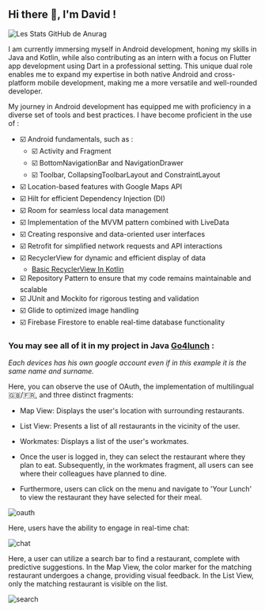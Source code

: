 ## Hi there 👋, I'm David !

![Les Stats GitHub de Anurag](https://github-readme-stats.vercel.app/api?username=davidvgn&show_icons=true&theme=radical)

I am currently immersing myself in Android development, honing my skills in Java and Kotlin, while also contributing as an intern with a focus on Flutter app development using Dart in a professional setting. This unique dual role enables me to expand my expertise in both native Android and cross-platform mobile development, making me a more versatile and well-rounded developer.

My journey in Android development has equipped me with proficiency in a diverse set of tools and best practices. I have become proficient in the use of  :

- ☑️ Android fundamentals, such as  :
  - ☑️ Activity and Fragment
  - ☑️ BottomNavigationBar and NavigationDrawer
  - ☑️ Toolbar, CollapsingToolbarLayout and ConstraintLayout
- ☑️ Location-based features with Google Maps API
- ☑️ Hilt for efficient Dependency Injection (DI)
- ☑️ Room for seamless local data management
- ☑️ Implementation of the MVVM pattern combined with LiveData
- ☑️ Creating responsive and data-oriented user interfaces
- ☑️ Retrofit for simplified network requests and API interactions
- ☑️ RecyclerView for dynamic and efficient display of data
  - [Basic RecyclerView In Kotlin](https://github.com/Davidvgn/recyclerView_Kotlin)
- ☑️ Repository Pattern to ensure that my code remains maintainable and scalable
- ☑️ JUnit and Mockito for rigorous testing and validation 
- ☑️ Glide to optimized image handling
- ☑️ Firebase Firestore to enable real-time database functionality

### You may see all of it in my project in Java [Go4lunch](https://github.com/Davidvgn/go4lunch) :
*Each devices has his own google account even if in this example it is the same name and surname.*

Here, you can observe the use of OAuth, the implementation of multilingual 🇬🇧/🇫🇷, and three distinct fragments:
  - Map View: Displays the user's location with surrounding restaurants.
  - List View: Presents a list of all restaurants in the vicinity of the user.
  - Workmates: Displays a list of the user's workmates.

- Once the user is logged in, they can select the restaurant where they plan to eat. Subsequently, in the workmates fragment, all users can see where their colleagues have planned to dine.
- Furthermore, users can click on the menu and navigate to 'Your Lunch' to view the restaurant they have selected for their meal.

![oauth](https://github.com/Davidvgn/Davidvgn/blob/main/oauth_%26_selected_restaurant.gif)

Here, users have the ability to engage in real-time chat:

![chat](https://github.com/Davidvgn/Davidvgn/blob/main/chat.gif)


Here, a user can utilize a search bar to find a restaurant, complete with predictive suggestions. In the Map View, the color marker for the matching restaurant undergoes a change, providing visual feedback. In the List View, only the matching restaurant is visible on the list.

![search](https://github.com/Davidvgn/Davidvgn/blob/main/recherche%20(1).gif)

<!--
**Davidvgn/Davidvgn** is a ✨ _special_ ✨ repository because its `README.md` (this file) appears on your GitHub profile.

Here are some ideas to get you started:

- 🔭 I’m currently working on ...
- 🌱 I’m currently learning ...
- 👯 I’m looking to collaborate on ...
- 🤔 I’m looking for help with ...
- 💬 Ask me about ...
- 📫 How to reach me: ...
- 😄 Pronouns: ...
- ⚡ Fun fact: ...
-->
